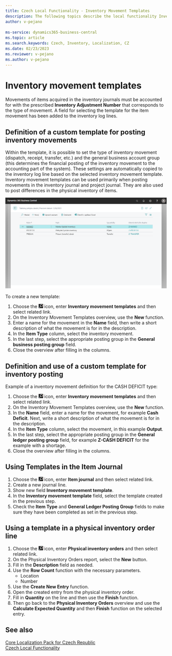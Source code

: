 ```yaml
---
title: Czech Local Functionality - Inventory Movement Templates
description: The following topics describe the local functionality Inventory Movement Templates in the Czech version of Business Central.
author: v-pejano

ms-service: dynamics365-business-central
ms.topic: article
ms.search.keywords: Czech, Inventory, Localization, CZ
ms.date: 02/23/2023
ms.reviewer: v-pejano
ms.author: v-pejano
---
```



# Inventory movement templates

Movements of items acquired in the inventory journals must be accounted for with the prescribed **Inventory Adjustment Number** that corresponds to the type of movement. A field for selecting the template for the item movement has been added to the inventory log lines.  

## Definition of a custom template for posting inventory movements

Within the template, it is possible to set the type of inventory movement (dispatch, receipt, transfer, etc.) and the general business account group (this determines the financial posting of the inventory movement to the accounting part of the system).
These settings are automatically copied to the inventory log line based on the selected inventory movement template.
Inventory movement templates can be used primarily when posting movements in the inventory journal and project journal. They are also used to post differences in the physical inventory of items.

![Inventory movement templates](Media/inventory-movement-templates.png)

To create a new template:

1. Choose the ![Lightbulb that opens the Tell me Feature](../EN/Media/search_small.png "Tell me what you want to do") icon, enter **Inventory movement templates** and then select related link.
2. On the Inventory Movement Templates overview, use the **New** function.
3. Enter a name for the movement in the **Name** field, then write a short description of what the movement is for in the description.
4. In the **Item Type** column, select the inventory movement.
5. In the last step, select the appropriate posting group in the **General business posting group** field.
6. Close the overview after filling in the columns.

## Definition and use of a custom template for inventory posting

Example of a inventory movement definition for the CASH DEFICIT type:

1. Choose the ![Lightbulb that opens the Tell me Feature](../EN/Media/search_small.png "Tell me what you want to do") icon, enter **Inventory movement templates** and then select related link.
2. On the Inventory Movement Templates overview, use the **New** function.
3. In the **Name** field, enter a name for the movement, for example **Cash Deficit**. Next, write a short description of what the movement is for in the description.
4. In the **Item Type** column, select the movement, in this example **Output**.
5. In the last step, select the appropriate posting group in the **General ledger posting group** field, for example **Z-CASH DEFICIT** for the example with a shortage.
6. Close the overview after filling in the columns.

## Using Templates in the Item Journal

1. Choose the ![Lightbulb that opens the Tell me Feature](../EN/Media/search_small.png "Tell me what you want to do") icon, enter **Item journal** and then select related link.
2. Create a new journal line.
3. Show new field **Inventory movement template**.
4. In the **Inventory movement template** field, select the template created in the previous step.
5. Check the **Item Type** and **General Ledger Posting Group** fields to make sure they have been completed as set in the previous step.

## Using a template in a physical inventory order line

1. Choose the ![Lightbulb that opens the Tell me Feature](../EN/Media/search_small.png "Tell me what you want to do") icon, enter **Physical inventory orders** and then select related link.
2. On the Physical Inventory Orders report, select the **New** button.
3. Fill in the **Description** field as needed.
4. Use the **Row Count** function with the necessary parameters.
    - Location
    - Number
5. Use the **Create New Entry** function.
6. Open the created entry from the physical inventory order.
7. Fill in **Quantity** on the line and then use the **Finish** function.
8. Then go back to the **Physical Inventory Orders** overview and use the **Calculate Expected Quantity** and then **Finish** function on the selected entry.

## See also

[Core Localization Pack for Czech Republic](ui-extensions-core-localization-pack-cz.md)  
[Czech Local Functionality](czech-local-functionality.md)  
